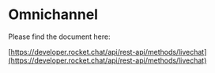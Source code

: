 # Omnichannel

Please find the document here: 

[https://developer.rocket.chat/api/rest-api/methods/livechat](https://developer.rocket.chat/api/rest-api/methods/livechat)

